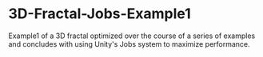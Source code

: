 # 3D-Fractal-Jobs-Example1
 Example1 of a 3D fractal optimized over the course of a series of examples and concludes with using Unity's Jobs system to maximize performance.
